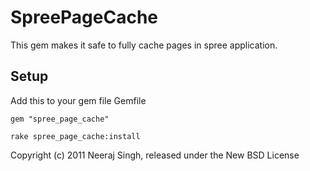 SpreePageCache
===========

This gem makes it safe to fully cache pages in spree application.

Setup
--------------------
Add this to your gem file Gemfile

    gem "spree_page_cache"

    rake spree_page_cache:install


Copyright (c) 2011 Neeraj Singh, released under the New BSD License

